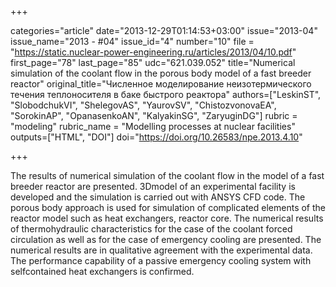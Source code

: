 +++

categories="article"
date="2013-12-29T01:14:53+03:00"
issue="2013-04"
issue_name="2013 - #04"
issue_id="4"
number="10"
file = "https://static.nuclear-power-engineering.ru/articles/2013/04/10.pdf"
first_page="78"
last_page="85"
udc="621.039.052"
title="Numerical simulation of the coolant flow in the porous body model of a fast breeder reactor"
original_title="Численное моделирование неизотермического течения теплоносителя в баке быстрого реактора"
authors=["LeskinST", "SlobodchukVI", "ShelegovAS", "YaurovSV", "ChistozvonovaEA", "SorokinAP", "OpanasenkoAN", "KalyakinSG", "ZaryuginDG"]
rubric = "modeling"
rubric_name = "Modelling processes at nuclear facilities"
outputs=["HTML", "DOI"]
doi="https://doi.org/10.26583/npe.2013.4.10"

+++

The results of numerical simulation of the coolant flow in the model of a fast breeder reactor are presented. 3Dmodel of an experimental facility is developed and the simulation is carried out with ANSYS CFD code. The porous body approach is used for simulation of complicated elements of the reactor model such as heat exchangers, reactor core. The numerical results of thermohydraulic characteristics for the case of the coolant forced circulation as well as for the case of emergency cooling are presented. The numerical results are in qualitative agreement with the experimental data. The performance capability of a passive emergency cooling system with selfcontained heat exchangers is confirmed.